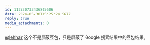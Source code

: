 ```yaml
---
id: 112530733436805606
date: 2024-05-30T15:25:24.567Z
reply: true
media_attachments: 0
---
```


[@lehhair](https://misskey.lehhair.net/@lehhair) 这个不是屏蔽豆包，只是屏蔽了 Google 搜索结果中的豆包结果。

